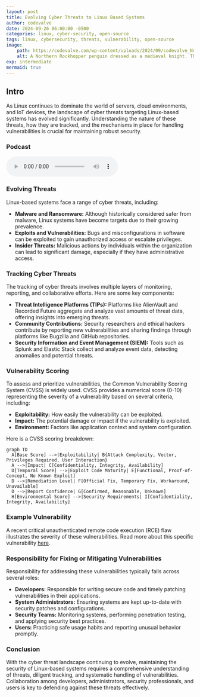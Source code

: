 ```yaml
---
layout: post
title: Evolving Cyber Threats to Linux Based Systems
author: codevalve
date: 2024-09-26 06:00:00 -0500
categories: linux, cyber-security, open-source
tags: linux, cybersecurity, threats, vulnerability, open-source
image: 
    path: https://codevalve.com/wp-content/uploads/2024/09/codevalve_Northern_Rock_Hopper_Penguin_as_a_medieval_knight_h_08529ed3-63ac-49d1-b5e6-619b79be969f_1.png
    alt: A Northern Rockhopper penguin dressed as a medieval knight. The penguin wears a suit of armor, complete with a helmet featuring a plume resembling the penguin's natural feathered crest. The image is a playful mix of wildlife and medieval elements.
exp: intermediate
mermaid: true
---
```


## Intro

As Linux continues to dominate the world of servers, cloud environments, and IoT devices, the landscape of cyber threats targeting Linux-based systems has evolved significantly. Understanding the nature of these threats, how they are tracked, and the mechanisms in place for handling vulnerabilities is crucial for maintaining robust security.

### Podcast

<audio ref='podcast' src="https://codevalve.com/wp-content/uploads/2024/09/Evolving-Cyber-Threats-to-Linux-Based-Systems.mp3" controls></audio>

### Evolving Threats

Linux-based systems face a range of cyber threats, including:

- **Malware and Ransomware:** Although historically considered safer from malware, Linux systems have become targets due to their growing prevalence.
- **Exploits and Vulnerabilities:** Bugs and misconfigurations in software can be exploited to gain unauthorized access or escalate privileges.
- **Insider Threats:** Malicious actions by individuals within the organization can lead to significant damage, especially if they have administrative access.

### Tracking Cyber Threats

The tracking of cyber threats involves multiple layers of monitoring, reporting, and collaborative efforts. Here are some key components:

- **Threat Intelligence Platforms (TIPs):** Platforms like AlienVault and Recorded Future aggregate and analyze vast amounts of threat data, offering insights into emerging threats.
- **Community Contributions:** Security researchers and ethical hackers contribute by reporting new vulnerabilities and sharing findings through platforms like Bugzilla and GitHub repositories.
- **Security Information and Event Management (SIEM):** Tools such as Splunk and Elastic Stack collect and analyze event data, detecting anomalies and potential threats.

### Vulnerability Scoring

To assess and prioritize vulnerabilities, the Common Vulnerability Scoring System (CVSS) is widely used. CVSS provides a numerical score (0-10) representing the severity of a vulnerability based on several criteria, including:

- **Exploitability:** How easily the vulnerability can be exploited.
- **Impact:** The potential damage or impact if the vulnerability is exploited.
- **Environment:** Factors like application context and system configuration.

Here is a CVSS scoring breakdown:

```mermaid
graph TD
  A[Base Score] -->|Exploitability| B{Attack Complexity, Vector, Privileges Required, User Interaction}
  A -->|Impact| C[Confidentiality, Integrity, Availability]
  D[Temporal Score] -->|Exploit Code Maturity| E[Functional, Proof-of-Concept, No Known Exploit]
  D -->|Remediation Level| F[Official Fix, Temporary Fix, Workaround, Unavailable]
  D -->|Report Confidence| G[Confirmed, Reasonable, Unknown]
  H[Environmental Score] -->|Security Requirements| I[Confidentiality, Integrity, Availability]
```

### Example Vulnerability

A recent critical unauthenticated remote code execution (RCE) flaw illustrates the severity of these vulnerabilities. Read more about this specific vulnerability [here](https://cybersecuritynews.com/critical-unauthenticated-rce-flaw/).

### Responsibility for Fixing or Mitigating Vulnerabilities

Responsibility for addressing these vulnerabilities typically falls across several roles:

- **Developers:** Responsible for writing secure code and timely patching vulnerabilities in their applications.
- **System Administrators:** Ensuring systems are kept up-to-date with security patches and configurations.
- **Security Teams:** Monitoring systems, performing penetration testing, and applying security best practices.
- **Users:** Practicing safe usage habits and reporting unusual behavior promptly.

### Conclusion

With the cyber threat landscape continuing to evolve, maintaining the security of Linux-based systems requires a comprehensive understanding of threats, diligent tracking, and systematic handling of vulnerabilities. Collaboration among developers, administrators, security professionals, and users is key to defending against these threats effectively.
